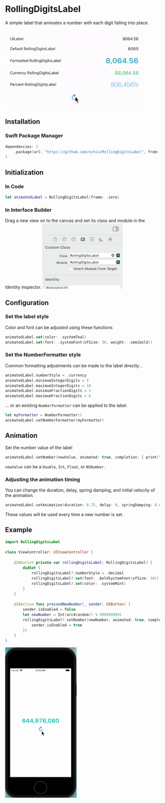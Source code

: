# RollingDigitsLabel

A simple label that animates a number with each digit falling into place.

![Various example labels](/Images/overview.gif)

## Installation

### Swift Package Manager
```swift
dependencies: [
    .package(url: "https://github.com/nchiu/RollingDigitsLabel", from: "1.0.0")
]
```

## Initialization

### In Code

```swift
let animatedLabel = RollingDigitsLabel(frame: .zero)
```

### In Interface Builder

Drag a new view on to the canvas and set its class and module in the Identity inspector.
![Interface Builder configuration](/Images/ibCustomClass.png)

## Configuration

### Set the label style

Color and font can be adjusted using these functions 
```swift
animatedLabel.set(color: .systemTeal)
animatedLabel.set(font: .systemFont(ofSize: 30, weight: .semibold))
```

### Set the NumberFormatter style

Common formatting adjustments can be made to the label directly...
```swift
animatedLabel.numberStyle = .currency
animatedLabel.minimumIntegerDigits = 5
animatedLabel.maximumIntegerDigits = 10
animatedLabel.minimumFractionDigits = 3
animatedLabel.maximumFractionDigits = 6
```

... or an existing `NumberFormatter` can be applied to the label.
```swift
let myFormatter = NumberFormatter()
animatedLabel.setNumberFormatter(myFormatter)
```

## Animation

Set the number value of the label
```swift
animatedLabel.setNumber(newValue, animated: true, completion: { print("animation complete") })
```
`newValue` can be a `Double`, `Int`, `Float`, or `NSNumber`.

### Adjusting the animation timing

You can change the duration, delay, spring damping, and initial velocity of the animation.
```swift
animatedLabel.setAnimation(duration: 0.75, delay: 0, springDamping: 0.85, initialVelocity: 0.5)
```
These values will be used every time a new number is set.

## Example
```swift
import RollingDigitsLabel

class ViewController: UIViewController {
    
    @IBOutlet private var rollingDigitsLabel: RollingDigitsLabel? {
        didSet {
            rollingDigitsLabel?.numberStyle = .decimal
            rollingDigitsLabel?.set(font: .boldSystemFont(ofSize: 30))
            rollingDigitsLabel?.set(color: .systemMint)
        }
    }
    
    @IBAction func pressedNewNumber(_ sender: UIButton) {
        sender.isEnabled = false
        let newNumber = Int(arc4random() % 999999999)
        rollingDigitsLabel?.setNumber(newNumber, animated: true, completion: {
            sender.isEnabled = true
        })
    }
}
```
![Example code running](/Images/example.gif)
